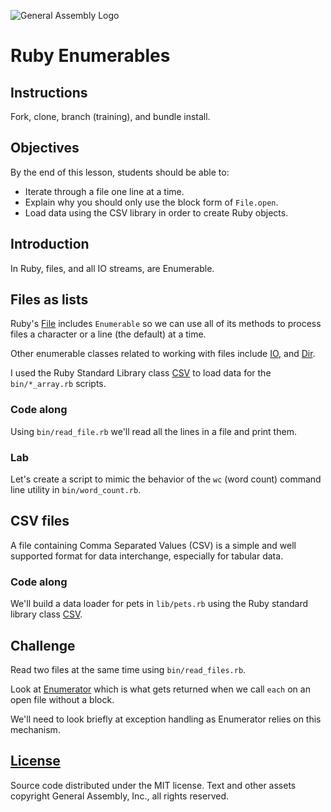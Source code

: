 ![General Assembly Logo](http://i.imgur.com/ke8USTq.png)

# Ruby Enumerables

## Instructions

Fork, clone, branch (training), and bundle install.

## Objectives

By the end of this lesson, students should be able to:

- Iterate through a file one line at a time.
- Explain why you should only use the block form of `File.open`.
- Load data using the CSV library in order to create Ruby objects.

## Introduction

In Ruby, files, and all IO streams, are Enumerable.

## Files as lists

Ruby's [File](http://ruby-doc.org/core-2.2.3/File.html) includes `Enumerable` so we can use all of its methods to process files a character or a line (the default) at a time.

Other enumerable classes related to working with files include [IO](http://ruby-doc.org/core-2.2.3/IO.html), and [Dir](http://ruby-doc.org/core-2.2.3/Dir.html).

I used the Ruby Standard Library class [CSV](http://ruby-doc.org/stdlib-2.2.3/libdoc/csv/rdoc/CSV.html) to load data for the `bin/*_array.rb` scripts.

### Code along

Using `bin/read_file.rb` we'll read all the lines in a file and print them.

### Lab

Let's create a script to mimic the behavior of the `wc` (word count) command line utility in `bin/word_count.rb`.

## CSV files

A file containing Comma Separated Values (CSV) is a simple and well supported format for data interchange, especially for tabular data.

### Code along

We'll build a data loader for pets in `lib/pets.rb` using the Ruby standard library class [CSV](http://ruby-doc.org/stdlib-2.2.4/libdoc/csv/rdoc/CSV.html).

## Challenge

Read two files at the same time using `bin/read_files.rb`.

Look at [Enumerator](http://ruby-doc.org/core-2.2.3/Enumerator.html) which is what gets returned when we call `each` on an open file without a block.

We'll need to look briefly at exception handling as Enumerator relies on this mechanism.

## [License](LICENSE)

Source code distributed under the MIT license. Text and other assets copyright
General Assembly, Inc., all rights reserved.

